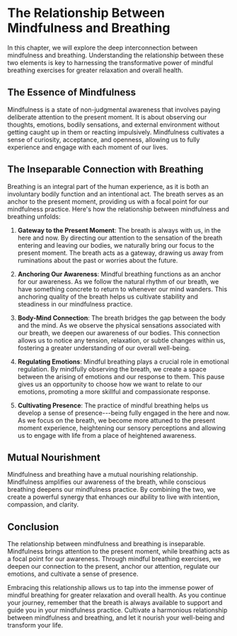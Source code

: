 The Relationship Between Mindfulness and Breathing
=============================================================

In this chapter, we will explore the deep interconnection between mindfulness and breathing. Understanding the relationship between these two elements is key to harnessing the transformative power of mindful breathing exercises for greater relaxation and overall health.

**The Essence of Mindfulness**
------------------------------

Mindfulness is a state of non-judgmental awareness that involves paying deliberate attention to the present moment. It is about observing our thoughts, emotions, bodily sensations, and external environment without getting caught up in them or reacting impulsively. Mindfulness cultivates a sense of curiosity, acceptance, and openness, allowing us to fully experience and engage with each moment of our lives.

**The Inseparable Connection with Breathing**
---------------------------------------------

Breathing is an integral part of the human experience, as it is both an involuntary bodily function and an intentional act. The breath serves as an anchor to the present moment, providing us with a focal point for our mindfulness practice. Here's how the relationship between mindfulness and breathing unfolds:

1. **Gateway to the Present Moment**: The breath is always with us, in the here and now. By directing our attention to the sensation of the breath entering and leaving our bodies, we naturally bring our focus to the present moment. The breath acts as a gateway, drawing us away from ruminations about the past or worries about the future.

2. **Anchoring Our Awareness**: Mindful breathing functions as an anchor for our awareness. As we follow the natural rhythm of our breath, we have something concrete to return to whenever our mind wanders. This anchoring quality of the breath helps us cultivate stability and steadiness in our mindfulness practice.

3. **Body-Mind Connection**: The breath bridges the gap between the body and the mind. As we observe the physical sensations associated with our breath, we deepen our awareness of our bodies. This connection allows us to notice any tension, relaxation, or subtle changes within us, fostering a greater understanding of our overall well-being.

4. **Regulating Emotions**: Mindful breathing plays a crucial role in emotional regulation. By mindfully observing the breath, we create a space between the arising of emotions and our response to them. This pause gives us an opportunity to choose how we want to relate to our emotions, promoting a more skillful and compassionate response.

5. **Cultivating Presence**: The practice of mindful breathing helps us develop a sense of presence---being fully engaged in the here and now. As we focus on the breath, we become more attuned to the present moment experience, heightening our sensory perceptions and allowing us to engage with life from a place of heightened awareness.

**Mutual Nourishment**
----------------------

Mindfulness and breathing have a mutual nourishing relationship. Mindfulness amplifies our awareness of the breath, while conscious breathing deepens our mindfulness practice. By combining the two, we create a powerful synergy that enhances our ability to live with intention, compassion, and clarity.

**Conclusion**
--------------

The relationship between mindfulness and breathing is inseparable. Mindfulness brings attention to the present moment, while breathing acts as a focal point for our awareness. Through mindful breathing exercises, we deepen our connection to the present, anchor our attention, regulate our emotions, and cultivate a sense of presence.

Embracing this relationship allows us to tap into the immense power of mindful breathing for greater relaxation and overall health. As you continue your journey, remember that the breath is always available to support and guide you in your mindfulness practice. Cultivate a harmonious relationship between mindfulness and breathing, and let it nourish your well-being and transform your life.
